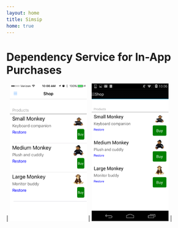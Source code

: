 ```yaml
---
layout: home
title: Simsip
home: true
---
```


# Dependency Service for In-App Purchases


| <img src="images/screenshot-ios-inapp.PNG" width="40%"> | <img src="images/screenshot-android-inapp.png" width="40%"> |



